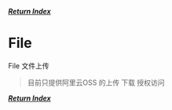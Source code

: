 ***[Return Index](../../README.md)***

File
=====================
File 文件上传

> 目前只提供阿里云OSS 的上传 下载 授权访问

***[Return Index](../../README.md)***
